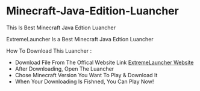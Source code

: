 # Minecraft-Java-Edition-Luancher
This Is Best Minecraft Java Edtion Luancher

ExtremeLauncher Is a Best Minecraft Java Edtion Luancher

How To Download This Luancher :
- Download File From The Offical Website Link  [ExtremeLauncher Website](https://extremelauncher.net/)
-  After Downloading, Open The Luancher
-  Chose Minecraft Version You Want To Play & Download It
- When Your Downloading Is Fishned, You Can Play Now!
